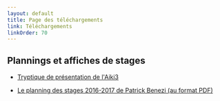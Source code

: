```yaml
---
layout: default
title: Page des téléchargements
link: Téléchargements
linkOrder: 70
---
```

## Plannings et affiches de stages

- <a href="/assets/triptyque 2010-2011.pdf" target="_blank">Tryptique de présentation de l'Aiki3</a>

- <a href="http://www.aikido-benezi.com/graphics/stage2016-2017/planning%202016-2017.pdf" target="_blank">Le planning des stages 2016-2017 de Patrick Benezi (au format PDF)</a>
